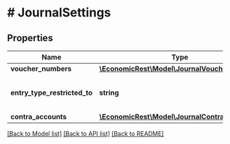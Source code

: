 # # JournalSettings

## Properties

Name | Type | Description | Notes
------------ | ------------- | ------------- | -------------
**voucher_numbers** | [**\EconomicRest\Model\JournalVoucherNumbers**](JournalVoucherNumbers.md) |  | [optional]
**entry_type_restricted_to** | **string** | Allowed entry type on given journal. | [optional]
**contra_accounts** | [**\EconomicRest\Model\JournalContraAccounts**](JournalContraAccounts.md) |  | [optional]

[[Back to Model list]](../../README.md#models) [[Back to API list]](../../README.md#endpoints) [[Back to README]](../../README.md)
